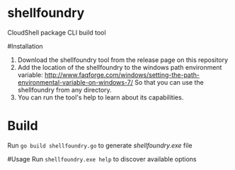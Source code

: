 # shellfoundry
CloudShell package CLI build tool

#Installation
1. Download the shellfoundry tool from the release page on this repository
2. Add the location of the shellfoundry to the windows path environment variable: http://www.faqforge.com/windows/setting-the-path-environmental-variable-on-windows-7/
So that you can use the shellfoundry from any directory. 
3. You can run the tool's help to learn about its capabilities.
# Build
Run `go build shellfoundry.go` to generate *shellfoundry.exe* file

#Usage
Run `shellfoundry.exe help` to discover available options





